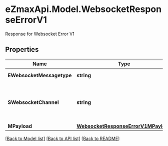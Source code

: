 # eZmaxApi.Model.WebsocketResponseErrorV1
Response for Websocket Error V1

## Properties

Name | Type | Description | Notes
------------ | ------------- | ------------- | -------------
**EWebsocketMessagetype** | **string** | The Type of message | 
**SWebsocketChannel** | **string** | The Channel on which to route the websocket message | 
**MPayload** | [**WebsocketResponseErrorV1MPayload**](WebsocketResponseErrorV1MPayload.md) |  | 

[[Back to Model list]](../README.md#documentation-for-models) [[Back to API list]](../README.md#documentation-for-api-endpoints) [[Back to README]](../README.md)


